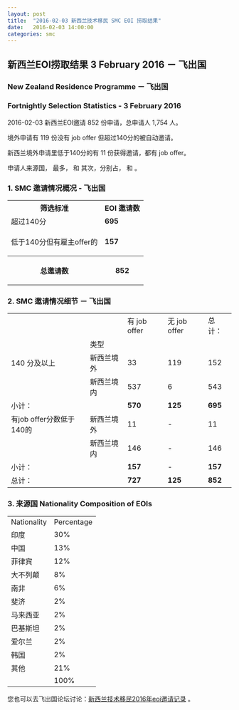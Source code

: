 ```yaml
---
layout: post
title:  "2016-02-03 新西兰技术移民 SMC EOI 捞取结果"
date:   2016-02-03 14:00:00
categories: smc
---
```


## 新西兰EOI捞取结果 3 February 2016 － 飞出国

### New Zealand Residence Programme － 飞出国

### Fortnightly Selection Statistics - 3 February 2016

2016-02-03 新西兰EOI邀请 852 份申请，总申请人 1,754 人。

境外申请有 119 份没有 job offer 但超过140分的被自动邀请。

新西兰境外申请里低于140分的有 11 份获得邀请，都有 job offer。

申请人来源国， 最多， 和  其次，分别占， 和 。

### 1. SMC 邀请情况概况 - 飞出国

<table>
<tr>
<th>筛选标准</th>
<th>EOI 邀请数</th></tr>
<tr>
<td>超过140分</td>
<td><b>695</b></td></tr>
<tr>
<td>
<p>低于140分但有雇主offer的</p></td>
<td><b>157</b></td></tr>
<tr>
<th>
<p>总邀请数</p></th>
<th>
<p><b>852</b></p></th></tr></table>

### 2. SMC 邀请情况细节 － 飞出国

<table>
<tr>
<td/>
<td/>
<td>有 job offer</td>
<td>无 job offer</td>
<td>总计：</td></tr>
<tr>
<td/>
<td>类型</td>
<td/>
<td/>
<td/>
</tr>
<tr>
<td>140 分及以上</td>
<td>新西兰境外</td>
<td>33</td>
<td>119</td>
<td>152</td>
</tr>
<tr>
<td/>
<td>新西兰境内</td>
<td>537</td>
<td>6</td>
<td>543</td>
</tr>
<tr>
<td>小计：</td>
<td/>
<td><b>570</b></td>
<td><b>125</b></td>
<td><b>695</b></td>
</tr>
<tr>
<td>有job offer分数低于140的</td>
<td>新西兰境外</td>
<td>11</td>
<td>-</td>
<td>11</td>
</tr>
<tr>
<td/><td>新西兰境内</td>
<td>146</td>
<td>-</td>
<td>146</td>
</tr>
<tr>
<td>小计：</td>
<td/>
<td><b>157</b></td>
<td>-</td>
<td><b>157</b></td>
</tr>
<tr>
<td>总计：</td>
<td/>
<td><b>727</b></td>
<td><b>125</b></td>
<td><b>852</b></td>
</tr>
</table>

### 3. 来源国 Nationality Composition of EOIs

<table>
<tr>
<td>Nationality</td>
<td>Percentage</td>
</tr>
<tr><td>印度</td><td>30%</td></tr><tr><td>中国</td><td>13%</td></tr><tr><td>菲律宾</td><td>12%</td></tr><tr><td>大不列颠</td><td>8%</td></tr><tr><td>南非</td><td>6%</td></tr><tr><td>斐济</td><td>2%</td></tr><tr><td>马来西亚</td><td>2%</td></tr><tr><td>巴基斯坦</td><td>2%</td></tr><tr><td>爱尔兰</td><td>2%</td></tr><tr><td>韩国</td><td>2%</td></tr><tr><td>其他</td><td>21%</td></tr>
<tr>
<td/>
<td>100%</td>
</tr>
</table>


您也可以去飞出国论坛讨论：[新西兰技术移民2016年eoi邀请记录](http://bbs.fcgvisa.com/t/2016-eoi/8622) 。
